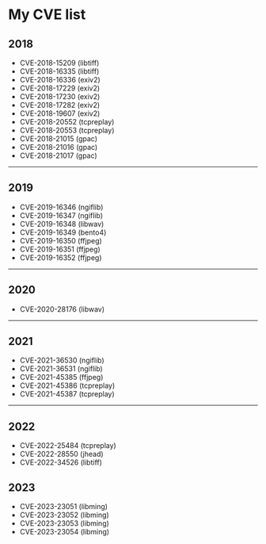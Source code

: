 # My CVE list

## 2018
- CVE-2018-15209 (libtiff)
- CVE-2018-16335 (libtiff)
- CVE-2018-16336 (exiv2)
- CVE-2018-17229 (exiv2)
- CVE-2018-17230 (exiv2)
- CVE-2018-17282 (exiv2)
- CVE-2018-19607 (exiv2)
- CVE-2018-20552 (tcpreplay)
- CVE-2018-20553 (tcpreplay)
- CVE-2018-21015 (gpac)
- CVE-2018-21016 (gpac)
- CVE-2018-21017 (gpac)

---
## 2019
- CVE-2019-16346 (ngiflib)
- CVE-2019-16347 (ngiflib)
- CVE-2019-16348 (libwav)
- CVE-2019-16349 (bento4)
- CVE-2019-16350 (ffjpeg)
- CVE-2019-16351 (ffjpeg)
- CVE-2019-16352 (ffjpeg)

---
## 2020
- CVE-2020-28176 (libwav)
---
## 2021
- CVE-2021-36530 (ngiflib)
- CVE-2021-36531 (ngiflib)
- CVE-2021-45385 (ffjpeg)
- CVE-2021-45386 (tcpreplay)
- CVE-2021-45387 (tcpreplay)

---
## 2022
- CVE-2022-25484 (tcpreplay)
- CVE-2022-28550 (jhead)
- CVE-2022-34526 (libtiff)

## 2023
- CVE-2023-23051 (libming)
- CVE-2023-23052 (libming)
- CVE-2023-23053 (libming)
- CVE-2023-23054 (libming)